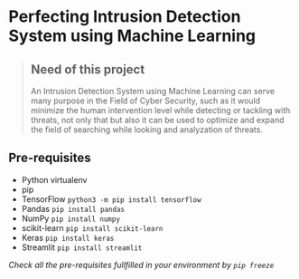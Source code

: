 # Perfecting Intrusion Detection System using Machine Learning

>## Need of this project 
> An Intrusion Detection System using Machine Learning can serve many purpose in the Field of Cyber Security, such as it would minimize the human intervention level while detecting or tackling with threats, not only that but also it can be used to optimize and expand the field of searching while looking and analyzation of threats.

## Pre-requisites
* Python virtualenv
* pip
* TensorFlow `python3 -m pip install tensorflow`
* Pandas `pip install pandas`
* NumPy `pip install numpy`
* scikit-learn `pip install scikit-learn`
* Keras `pip install keras`
* Streamlit `pip install streamlit`

*Check all the pre-requisites fullfilled in your environment by `pip freeze`*

